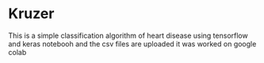 # Kruzer
This is a simple classification algorithm of heart disease using tensorflow and keras
notebooh and the csv files are uploaded
it was worked on google colab
